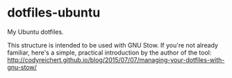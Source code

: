 dotfiles-ubuntu
===============

My Ubuntu dotfiles.

This structure is intended to be used with GNU Stow. If you're not already
familiar, here's a simple, practical introduction by the author of the tool:
http://codyreichert.github.io/blog/2015/07/07/managing-your-dotfiles-with-gnu-stow/
